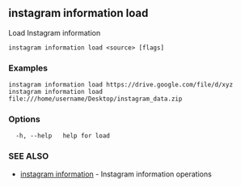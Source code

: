 ## instagram information load

Load Instagram information

```
instagram information load <source> [flags]
```

### Examples

```
instagram information load https://drive.google.com/file/d/xyz
instagram information load file:///home/username/Desktop/instagram_data.zip
```

### Options

```
  -h, --help   help for load
```

### SEE ALSO

* [instagram information](instagram_information.md)	 - Instagram information operations

